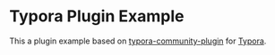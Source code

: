 # Typora Plugin Example

This a plugin example based on [typora-community-plugin](https://github.com/typora-community-plugin/typora-community-plugin) for [Typora](https://typora.io).
